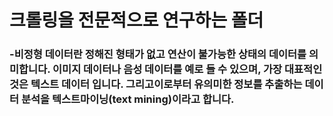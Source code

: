 # 크롤링을 전문적으로 연구하는 폴더

### -비정형 데이터란 정해진 형태가 없고 연산이 불가능한 상태의 데이터를 의미합니다. 이미지 데이터나 음성 데이터를 예로 들 수 있으며, 가장 대표적인 것은 텍스트 데이터 입니다. 그리고이로부터 유의미한 정보를 추출하는 데이터 분석을 텍스트마이닝(text mining)이라고 합니다. 

